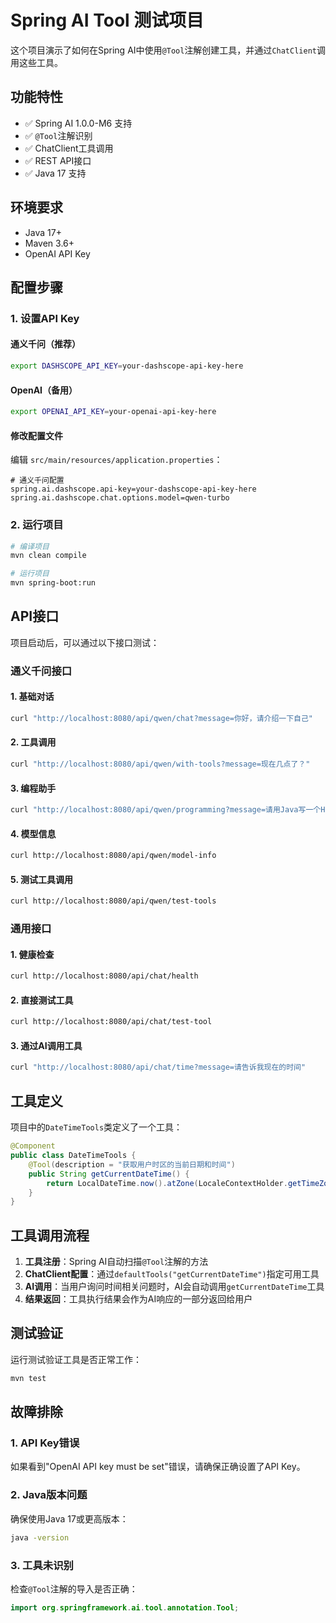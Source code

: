 # Spring AI Tool 测试项目

这个项目演示了如何在Spring AI中使用`@Tool`注解创建工具，并通过`ChatClient`调用这些工具。

## 功能特性

- ✅ Spring AI 1.0.0-M6 支持
- ✅ `@Tool`注解识别
- ✅ ChatClient工具调用
- ✅ REST API接口
- ✅ Java 17 支持

## 环境要求

- Java 17+
- Maven 3.6+
- OpenAI API Key

## 配置步骤

### 1. 设置API Key

#### 通义千问（推荐）
```bash
export DASHSCOPE_API_KEY=your-dashscope-api-key-here
```

#### OpenAI（备用）
```bash
export OPENAI_API_KEY=your-openai-api-key-here
```

#### 修改配置文件
编辑 `src/main/resources/application.properties`：
```properties
# 通义千问配置
spring.ai.dashscope.api-key=your-dashscope-api-key-here
spring.ai.dashscope.chat.options.model=qwen-turbo

```

### 2. 运行项目

```bash
# 编译项目
mvn clean compile

# 运行项目
mvn spring-boot:run
```

## API接口

项目启动后，可以通过以下接口测试：

### 通义千问接口

#### 1. 基础对话
```bash
curl "http://localhost:8080/api/qwen/chat?message=你好，请介绍一下自己"
```

#### 2. 工具调用
```bash
curl "http://localhost:8080/api/qwen/with-tools?message=现在几点了？"
```

#### 3. 编程助手
```bash
curl "http://localhost:8080/api/qwen/programming?message=请用Java写一个Hello World程序"
```

#### 4. 模型信息
```bash
curl http://localhost:8080/api/qwen/model-info
```

#### 5. 测试工具调用
```bash
curl http://localhost:8080/api/qwen/test-tools
```

### 通用接口

#### 1. 健康检查
```bash
curl http://localhost:8080/api/chat/health
```

#### 2. 直接测试工具
```bash
curl http://localhost:8080/api/chat/test-tool
```

#### 3. 通过AI调用工具
```bash
curl "http://localhost:8080/api/chat/time?message=请告诉我现在的时间"
```

## 工具定义

项目中的`DateTimeTools`类定义了一个工具：

```java
@Component
public class DateTimeTools {
    @Tool(description = "获取用户时区的当前日期和时间")
    public String getCurrentDateTime() {
        return LocalDateTime.now().atZone(LocaleContextHolder.getTimeZone().toZoneId()).toString();
    }
}
```

## 工具调用流程

1. **工具注册**：Spring AI自动扫描`@Tool`注解的方法
2. **ChatClient配置**：通过`defaultTools("getCurrentDateTime")`指定可用工具
3. **AI调用**：当用户询问时间相关问题时，AI会自动调用`getCurrentDateTime`工具
4. **结果返回**：工具执行结果会作为AI响应的一部分返回给用户

## 测试验证

运行测试验证工具是否正常工作：

```bash
mvn test
```

## 故障排除

### 1. API Key错误
如果看到"OpenAI API key must be set"错误，请确保正确设置了API Key。

### 2. Java版本问题
确保使用Java 17或更高版本：
```bash
java -version
```

### 3. 工具未识别
检查`@Tool`注解的导入是否正确：
```java
import org.springframework.ai.tool.annotation.Tool;
```